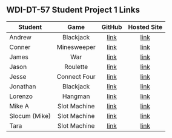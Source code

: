 ## WDI-DT-57 Student Project 1 Links

| Student | Game | GitHub | Hosted Site |
|---|:---:|:---:|:---:|
| Andrew | Blackjack | [link](https://github.com/lyzengar/Blackjack) | [link](https://lyzengar.github.io/Blackjack) |
| Conner | Minesweeper | [link](https://github.com/cwohern/minesweeper-game) | [link](https://cwohern.github.io/minesweeper-game) |
| James | War | [link](https://github.com/jcmahan/game_of_war) | [link](https://jcmahan.github.io/game_of_war) |
| Jason | Roulette | [link](https://github.com/logicianmagician84/roulettes) | [link](https://logicianmagician84.github.io/roulettes) |
| Jesse | Connect Four | [link](https://github.com/jaguirre123/Project_1_connect4/) | [link](https://jaguirre123.github.io/Project_1_connect4/) |
| Jonathan | Blackjack | [link](https://github.com/jonegarm2/Blackjack/)| [link](https://jonegarm2.github.io/Blackjack/) |
| Lorenzo | Hangman | [link](https://github.com/lorenzoash/hangmangame/) | [link](https://lorenzoash.github.io/hangmangame/) |
| Mike A | Slot Machine | [link](https://github.com/miclavdo/Slot-Machine) | [link](https://miclavdo.github.io/Slot-Machine/) |
| Slocum (Mike) | Slot Machine | [link](https://github.com/balance8/CasinoGame/) | [link](https://balance8.github.io/CasinoGame/) |
| Tara | Slot Machine | [link](https://github.com/mhsjarif/project1) | [link](https://mhsjarif.github.io/project1/) |

